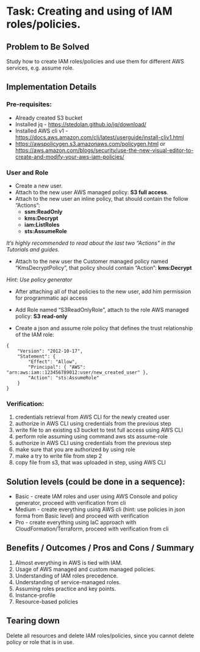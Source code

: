# Task: Creating and using of IAM roles/policies.

## Problem to Be Solved
Study how to create IAM roles/policies and use them for different AWS services, e.g. assume role. 

## Implementation Details

### Pre-requisites:
- Already created S3 bucket
- Installed jq - https://stedolan.github.io/jq/download/ 
- Installed AWS cli v1 - https://docs.aws.amazon.com/cli/latest/userguide/install-cliv1.html
- https://awspolicygen.s3.amazonaws.com/policygen.html or https://aws.amazon.com/blogs/security/use-the-new-visual-editor-to-create-and-modify-your-aws-iam-policies/ 

### User and Role

 - Create a new user. 
 - Attach to the new user AWS managed policy: **S3 full access**. 
 - Attach to the new user an inline policy, that should contain the follow “Actions”:
    - **ssm:ReadOnly** 
    - **kms:Decrypt** 
    - **iam:ListRoles** 
    - **sts:AssumeRole** 

_It’s highly recommended to read about the last two “Actions” in the Tutorials and guides._ 
- Attach to the new user the Customer managed policy named “KmsDecryptPolicy”, that policy should contain “Action”: **kms:Decrypt**

_Hint: Use policy generator_

- After attaching all of that policies to the new user, add him permission for programmatic api access 
- Add Role named “S3ReadOnlyRole”, attach to the role AWS managed policy: **S3 read-only**

- Create a json and assume role policy that defines the trust relationship of the IAM role: 

```
{
    "Version": "2012-10-17",
    "Statement": {
        "Effect": "Allow",
        "Principal": { "AWS": "arn:aws:iam::123456789012:user/new_created_user" },
        "Action": "sts:AssumeRole"
    }
}
```


### Verification:

1. credentials retrieval from AWS CLI for the newly created user 
2. authorize in AWS CLI using credentials from the previous step 
3. write file to an existing s3 bucket to test full access using AWS CLI 
4. perform role assuming using command aws sts assume-role 
5. authorize in AWS CLI using credentials from the previous step 
6. make sure that you are authorized by using role 
7. make a try to write file from step 2 
8. copy file from s3, that was uploaded in step, using AWS CLI 

 


## Solution levels (could be done in a sequence):
- Basic - create IAM roles and user using AWS Console and policy generator, proceed with verification from cli
- Medium - create everything using AWS cli (hint: use policies in json forma from Basic level) and proceed with verification
- Pro - create everything using IaC approach with CloudFormation/Terraform, proceed with verification from cli


## Benefits / Outcomes / Pros and Cons / Summary
1.	Almost everything in AWS is tied with IAM.
2.	Usage of AWS managed and custom managed policies.
3.	Understanding of IAM roles precedence.
4.	Understanding of service-managed roles.
5.	Assuming roles practice and key points.
6.	Instance-profile
7.	Resource-based policies

## Tearing down
Delete all resources and delete IAM roles/policies, since you cannot delete policy or role that is in use.
